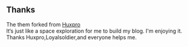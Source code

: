 ## Thanks

The them forked from [Huxpro](https://github.com/Huxpro/huxpro.github.io)  
It‘s just like a space exploration for me to build my blog.
I'm enjoying it.
Thanks Huxpro,Loyalsoldier,and everyone helps me.
